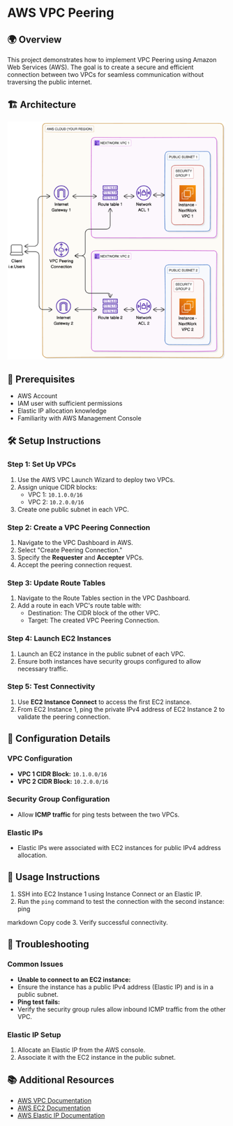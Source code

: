 # AWS VPC Peering

## 🌍 Overview
This project demonstrates how to implement VPC Peering using Amazon Web Services (AWS). The goal is to create a secure and efficient connection between two VPCs for seamless communication without traversing the public internet.

## 🏗️ Architecture
<img src="Architecture%20Diagram.png" alt="VPC Peering Architecture Diagram" width="500"/>

## 🥳 Prerequisites
- AWS Account
- IAM user with sufficient permissions
- Elastic IP allocation knowledge
- Familiarity with AWS Management Console

## 🛠️ Setup Instructions

### Step 1: Set Up VPCs
1. Use the AWS VPC Launch Wizard to deploy two VPCs.
2. Assign unique CIDR blocks:
   - VPC 1: `10.1.0.0/16`
   - VPC 2: `10.2.0.0/16`
3. Create one public subnet in each VPC.

### Step 2: Create a VPC Peering Connection
1. Navigate to the VPC Dashboard in AWS.
2. Select "Create Peering Connection."
3. Specify the **Requester** and **Accepter** VPCs.
4. Accept the peering connection request.

### Step 3: Update Route Tables
1. Navigate to the Route Tables section in the VPC Dashboard.
2. Add a route in each VPC's route table with:
   - Destination: The CIDR block of the other VPC.
   - Target: The created VPC Peering Connection.

### Step 4: Launch EC2 Instances
1. Launch an EC2 instance in the public subnet of each VPC.
2. Ensure both instances have security groups configured to allow necessary traffic.

### Step 5: Test Connectivity
1. Use **EC2 Instance Connect** to access the first EC2 instance.
2. From EC2 Instance 1, ping the private IPv4 address of EC2 Instance 2 to validate the peering connection.

## 📝 Configuration Details

### VPC Configuration
- **VPC 1 CIDR Block:** `10.1.0.0/16`
- **VPC 2 CIDR Block:** `10.2.0.0/16`

### Security Group Configuration
- Allow **ICMP traffic** for ping tests between the two VPCs.

### Elastic IPs
- Elastic IPs were associated with EC2 instances for public IPv4 address allocation.

## 🍴 Usage Instructions
1. SSH into EC2 Instance 1 using Instance Connect or an Elastic IP.
2. Run the `ping` command to test the connection with the second instance:
ping <private-ip-of-instance-2>

markdown
Copy code
3. Verify successful connectivity.

## 🚨 Troubleshooting

### Common Issues
- **Unable to connect to an EC2 instance:**
- Ensure the instance has a public IPv4 address (Elastic IP) and is in a public subnet.
- **Ping test fails:**
- Verify the security group rules allow inbound ICMP traffic from the other VPC.

### Elastic IP Setup
1. Allocate an Elastic IP from the AWS console.
2. Associate it with the EC2 instance in the public subnet.

## 📚 Additional Resources
- [AWS VPC Documentation](https://docs.aws.amazon.com/vpc/)
- [AWS EC2 Documentation](https://docs.aws.amazon.com/ec2/)
- [AWS Elastic IP Documentation](https://docs.aws.amazon.com/AWSEC2/latest/UserGuide/elastic-ip-addresses.html)
